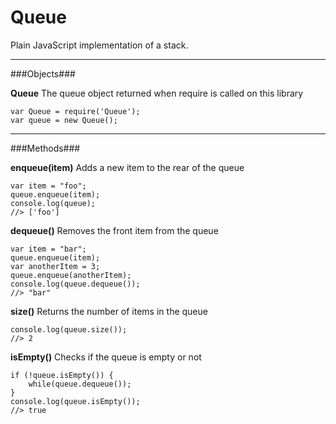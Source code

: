 Queue
============

Plain JavaScript implementation of a stack.

------------

###Objects###

**Queue**
The queue object returned when require is called on this library

	var Queue = require('Queue');
	var queue = new Queue();

------------

###Methods###

**enqueue(item)**
Adds a new item to the rear of the queue

	var item = "foo";
	queue.enqueue(item);
	console.log(queue);
	//> ['foo']


**dequeue()**
Removes the front item from the queue

	var item = "bar";
	queue.enqueue(item);
	var anotherItem = 3;
	queue.enqueue(anotherItem);
	console.log(queue.dequeue());
	//> "bar"


**size()**
Returns the number of items in the queue

	console.log(queue.size());
	//> 2


**isEmpty()**
Checks if the queue is empty or not

	if (!queue.isEmpty()) {
		while(queue.dequeue());
	}
	console.log(queue.isEmpty());
	//> true
